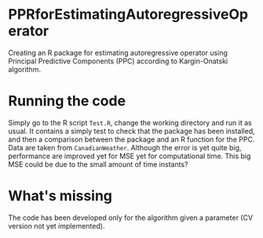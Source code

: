 # PPRforEstimatingAutoregressiveOperator
Creating an R package for estimating autoregressive operator using Principal Predictive Components (PPC) according to Kargin-Onatski algorithm.

# Running the code
Simply go to the R script `Test.R`, change the working directory and run it as usual.
It contains a simply test to check that the package has been installed, and then a comparison between the package and an R function for the PPC.
Data are taken from `CanadianWeather`. Although the error is yet quite big, performance are improved yet for MSE yet for computational time.
This big MSE could be due to the small amount of time instants?

# What's missing
The code has been developed only for the algorithm given a parameter (CV version not yet implemented).
